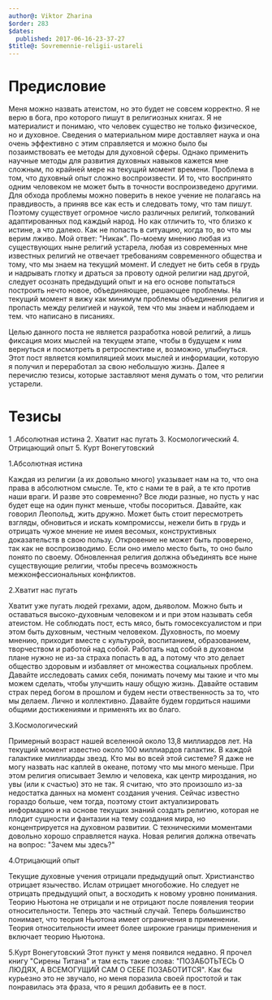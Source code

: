 ```yaml
---
author@: Viktor Zharina
$order: 283
$dates:
  published: 2017-06-16-23-37-27
$title@: Sovremennie-religii-ustareli
---
```

# Предисловие
Меня можно назвать атеистом, но это будет не совсем корректно. Я не верю в бога, про которого пишут в религиозных книгах. Я не материалист и понимаю, что человек существо не только физическое, но и духовное. Сведения о материальном мире доставляет наука и она очень эффективно с этим справляется и можно было бы позаимствовать ее методы для духовной сферы. Однако применить научные методы для развития духовных навыков кажется мне сложным, по крайней мере на текущий момент времени. Проблема в том, что духовный опыт сложно воспроизвести. И то, что воспринято одним человеком не может быть в точности воспроизведено другими. Для обхода проблемы можно поверить в некое учение не полагаясь на правдивость, а приняв все как есть и следовать тому, что там пишут. Поэтому существует огромное число различных религий, толкований адаптированных под каждый народ. Но как отличить то, что близко к истине, а что далеко. Как не попасть в ситуацию, когда то, во что мы верим лживо. Мой ответ: "Никак". По-моему мнению любая из существующих ныне религий устарела, любая из современных мне известных религий не отвечает требованиям современного общества и тому, что мы знаем на текущий момент. И следует не бить себя в грудь и надрывать глотку и драться за провоту одной религии над другой, следует осознать предыдущий опыт и на его основе попытаться построить нечто новое, объединяющее, решающее проблемы. На текущий момент я вижу как минимум проблемы объединения религия и пропасть между религией и наукой, тем что мы знаем и наблюдаем и тем. что написано в писаниях.

Целью данного поста не является разработка новой религий, а лишь фиксация моих мыслей на текущем этапе, чтобы в будущем к ним вернуться и посмотреть в ретроспективе и, возможно, улыбнуться. Этот пост является компиляцией моих мыслей и информации, которую я получил и переработал за свою небольшую жизнь. Далее я перечислю тезисы, которые заставляют меня думать о том, что религии устарели.

# Тезисы
1 .Абсолютная истина
2. Хватит нас пугать
3. Космологический
4. Отрицающий опыт
5. Курт Вонегутовский


1.Абсолютная истина

Каждая из религии (а их довольно много) указывает нам на то, что она права в абсолютном смысле. Те, кто с нами те в рай, а те кто против наши враги. И разве это современно? Все люди разные, но пусть у нас будет еще на один пункт меньше, чтобы посориться. Давайте, как говорил Леопольд, жить дружно.
Может быть стоит пересмотреть взгляды, обновиться и искать компромиссы, нежели бить в грудь и отрицать чужое мнение не имея весомых, конструктивных доказательств в свою пользу. Откровение не может быть проверено, так как не воспроизводимо. Если оно имело место быть, то оно было понято по своему. Обновленная религия должна объединять все ныне существующие религии, чтобы пресечь возможность межконфессиональных конфликтов.


2.Хватит нас пугать

Хватит уже пугать людей грехами, адом, дьяволом. Можно быть и оставаться высоко-духовным человеком и и при этом называть себя атеистом. Не соблюдать пост, есть мясо, быть гомосексуалистом и при этом быть духовным, честным человеком. Духовность, по моему мнению, приходит вместе с культурой, воспитанием, образованием, творчеством и работой над собой. Работать над собой в духовном плане нужно не из-за страха попасть в ад, а потому что это делает общество здоровым и избавляет от множества социальных проблем. Давайте исследовать самих себя, понимать почему мы такие и что мы можем сделать, чтобы улучшить нашу общую жизнь. Давайте оставим страх перед богом в прошлом и будем нести отвественность за то, что мы делаем. Лично и коллективно. Давайте будем гордиться нашими общими достижениями и применять их во благо.


3.Космологический

Примерный возраст нашей вселенной около 13,8 миллиардов лет. На текущий момент известно около 100 миллиардов галактик. В каждой галактике миллиарды звезд. Кто мы во всей этой системе? Я даже не могу назвать нас каплей в океане, потому что мы много меньше. При этом религия описывает Землю и человека, как центр мироздания, но увы (или к счастью) это не так. Я считаю, что это произошло из-за недостатка данных на момент создания учения. Сейчас известно гораздо больше, чем тогда, поэтому стоит актуализировать информацию и на основе текущих знаний создать религию, которая не плодит сущности и фантазии на тему создания мира, но концентрируется на духовном развитии. С техническими моментами довольно хорошо справляется наука. Новая религия должна отвечать на вопрос: "Зачем мы здесь?" 


4.Отрицающий опыт

Текущие духовные учения отрицали предыдущий опыт. Христианство отрицает язычество. Ислам отрицает многобожие. Но следует не отрицать предыдущий опыт, а восходить к новому уровню понимания. Теорию Ньютона не отрицали и не отрицают после появления теории относительности. Теперь это частный случай. Теперь большинство понимает, что теория Ньютона имеет ограничения в применении. Теория относительности имеет более широкие границы применения и включает теорию Ньютона.

5.Курт Вонегутовский
Этот пункт у меня появился недавно. Я прочел книгу "Сирены Титана" и там есть такие слова: "ПОЗАБОТЬТЕСЬ О ЛЮДЯХ, А ВСЕМОГУЩИЙ САМ О СЕБЕ ПОЗАБОТИТСЯ". Как бы курьезно это не звучало, но меня поразила своей простотой и так понравилась эта фраза, что я решил добавить ее в пост.
